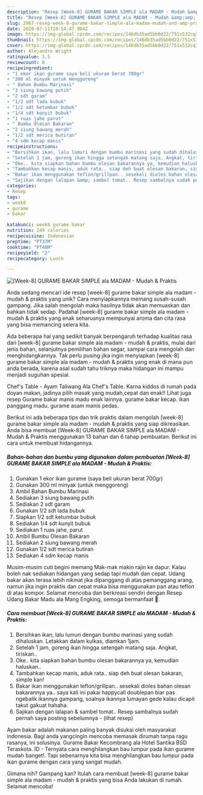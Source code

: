 ```yaml
---
description: "Resep [Week-8] GURAME BAKAR SIMPLE ala MADAM - Mudah &amp;amp; Praktis, Lezat Sekali"
title: "Resep [Week-8] GURAME BAKAR SIMPLE ala MADAM - Mudah &amp;amp; Praktis, Lezat Sekali"
slug: 2967-resep-week-8-gurame-bakar-simple-ala-madam-mudah-and-amp-praktis-lezat-sekali
date: 2020-07-11T18:54:47.904Z
image: https://img-global.cpcdn.com/recipes/146db35ad5bb0d22/751x532cq70/week-8-gurame-bakar-simple-ala-madam-mudah-praktis-foto-resep-utama.jpg
thumbnail: https://img-global.cpcdn.com/recipes/146db35ad5bb0d22/751x532cq70/week-8-gurame-bakar-simple-ala-madam-mudah-praktis-foto-resep-utama.jpg
cover: https://img-global.cpcdn.com/recipes/146db35ad5bb0d22/751x532cq70/week-8-gurame-bakar-simple-ala-madam-mudah-praktis-foto-resep-utama.jpg
author: Alejandro Wright
ratingvalue: 3.5
reviewcount: 8
recipeingredient:
- "1 ekor ikan gurame saya beli ukuran berat 700gr"
- "300 ml minyak untuk menggoreng"
- " Bahan Bumbu Marinasi"
- "3 siung bawang putih"
- "2 sdt garam"
- "1/2 sdt lada bubuk"
- "1/2 sdt ketumbar bubuk"
- "1/4 sdt kunyit bubuk"
- "1 ruas jahe parut"
- " Bumbu Olesan Bakaran"
- "2 siung bawang merah"
- "1/2 sdt merica butiran"
- "4 sdm kecap manis"
recipeinstructions:
- "Bersihkan ikan, lalu lumuri dengan bumbu marinasi yang sudah dihaluskan. Letakkan dalam kulkas, diamkan 1jam."
- "Setelah 1 jam, goreng ikan hingga setengah matang saja. Angkat, tiriskan.."
- "Oke.. kita siapkan bahan bumbu olesan bakarannya ya, kemudian haluskan.."
- "Tambahkan kecap manis, aduk rata.. siap deh buat olesan bakaran, simple kan!"
- "Bakar ikan menggunakan teflon/grillpan.. sesekali dioles bahan olesan bakarannya ya.. saya kali ini pakai happycall doublepan biar pas ngebalik ikannya gampang, soalnya ikannya lumayan gede kalau dicapit takut gakuat hahaha."
- "Sajikan dengan lalapan &amp; sambel tomat.. Resep sambalnya sudah pernah saya posting sebelumnya           (lihat resep)"
categories:
- Resep
tags:
- week8
- gurame
- bakar

katakunci: week8 gurame bakar 
nutrition: 249 calories
recipecuisine: Indonesian
preptime: "PT37M"
cooktime: "PT40M"
recipeyield: "2"
recipecategory: Lunch

---
```



![[Week-8] GURAME BAKAR SIMPLE ala MADAM - Mudah &amp; Praktis](https://img-global.cpcdn.com/recipes/146db35ad5bb0d22/751x532cq70/week-8-gurame-bakar-simple-ala-madam-mudah-praktis-foto-resep-utama.jpg)

Anda sedang mencari ide resep [week-8] gurame bakar simple ala madam - mudah &amp; praktis yang unik? Cara menyiapkannya memang susah-susah gampang. Jika salah mengolah maka hasilnya tidak akan memuaskan dan bahkan tidak sedap. Padahal [week-8] gurame bakar simple ala madam - mudah &amp; praktis yang enak seharusnya mempunyai aroma dan cita rasa yang bisa memancing selera kita.

Ada beberapa hal yang sedikit banyak berpengaruh terhadap kualitas rasa dari [week-8] gurame bakar simple ala madam - mudah &amp; praktis, mulai dari jenis bahan, selanjutnya pemilihan bahan segar, sampai cara mengolah dan menghidangkannya. Tak perlu pusing jika ingin menyiapkan [week-8] gurame bakar simple ala madam - mudah &amp; praktis yang enak di mana pun anda berada, karena asal sudah tahu triknya maka hidangan ini mampu menjadi suguhan spesial.

Chef&#39;s Table - Ayam Taliwang Ala Chef&#39;s Table. Karna kiddos di rumah pada doyan makan, jadinya pilih masak yang mudah,cepat dan enak!! Lihat juga resep Gurame bakar manis madu enak lainnya. gurame bakar kecap. ikan panggang madu. gurame asam manis pedas.


Berikut ini ada beberapa tips dan trik praktis dalam mengolah [week-8] gurame bakar simple ala madam - mudah &amp; praktis yang siap dikreasikan. Anda bisa membuat [Week-8] GURAME BAKAR SIMPLE ala MADAM - Mudah &amp; Praktis menggunakan 13 bahan dan 6 tahap pembuatan. Berikut ini cara untuk membuat hidangannya.

<!--inarticleads1-->

##### Bahan-bahan dan bumbu yang digunakan dalam pembuatan [Week-8] GURAME BAKAR SIMPLE ala MADAM - Mudah &amp; Praktis:

1. Gunakan 1 ekor ikan gurame (saya beli ukuran berat 700gr)
1. Gunakan 300 ml minyak (untuk menggoreng)
1. Ambil  Bahan Bumbu Marinasi
1. Sediakan 3 siung bawang putih
1. Sediakan 2 sdt garam
1. Gunakan 1/2 sdt lada bubuk
1. Siapkan 1/2 sdt ketumbar bubuk
1. Sediakan 1/4 sdt kunyit bubuk
1. Sediakan 1 ruas jahe, parut
1. Ambil  Bumbu Olesan Bakaran
1. Sediakan 2 siung bawang merah
1. Gunakan 1/2 sdt merica butiran
1. Sediakan 4 sdm kecap manis


Musim-musim cuti begini memang Mak-mak makin rajin ke dapur. Kalau boleh nak sediakan hidangan yang sedap tapi mudah dan cepat. Udang bakar akan terasa lebih nikmat jika dipanggang di atas pemanggang arang, namun jika ingin praktis dan cepat maka bisa menggunakan pan atau teflon di atas kompor. Selamat mencoba dan berkreasi sendiri dengan Resep Udang Bakar Madu ala Mang Engking, semoga bermanfaat 🙂. 

<!--inarticleads2-->

##### Cara membuat [Week-8] GURAME BAKAR SIMPLE ala MADAM - Mudah &amp; Praktis:

1. Bersihkan ikan, lalu lumuri dengan bumbu marinasi yang sudah dihaluskan. Letakkan dalam kulkas, diamkan 1jam.
1. Setelah 1 jam, goreng ikan hingga setengah matang saja. Angkat, tiriskan..
1. Oke.. kita siapkan bahan bumbu olesan bakarannya ya, kemudian haluskan..
1. Tambahkan kecap manis, aduk rata.. siap deh buat olesan bakaran, simple kan!
1. Bakar ikan menggunakan teflon/grillpan.. sesekali dioles bahan olesan bakarannya ya.. saya kali ini pakai happycall doublepan biar pas ngebalik ikannya gampang, soalnya ikannya lumayan gede kalau dicapit takut gakuat hahaha.
1. Sajikan dengan lalapan &amp; sambel tomat.. Resep sambalnya sudah pernah saya posting sebelumnya -           (lihat resep)


Ayam bakar adalah makanan paling banyak disukai oleh masyarakat indonesia. Bagi anda yangcingin mencoba memasak dirumah tanpa ragu rasanya, ini solusinya. Gurame Bakar Kecombrang ala Hotel Santika BSD Teraskota. ID - Ternyata cara menghilangkan bau lumpur pada ikan gurame mudah banget!. Tapi sebenarnya kita bisa menghilangkan bau lumpur pada ikan gurame dengan cara yang sangat mudah. 

Gimana nih? Gampang kan? Itulah cara membuat [week-8] gurame bakar simple ala madam - mudah &amp; praktis yang bisa Anda lakukan di rumah. Selamat mencoba!
